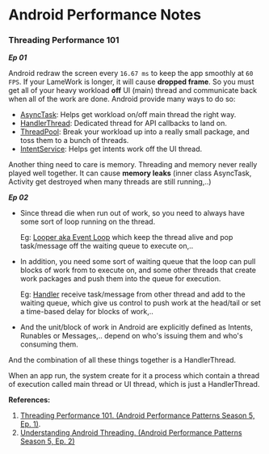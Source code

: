 # Android Performance Notes

### Threading Performance 101

***Ep 01***

Android redraw the screen every `16.67 ms` to keep the app smoothly at `60 FPS`. If your LameWork is longer, it will cause **dropped frame**. So you must get all of your heavy workload **off** UI (main) thread and communicate back when all of the work are done. Android provide many ways to do so:

* [AsyncTask](https://developer.android.com/reference/android/os/AsyncTask.html): Helps get workload on/off main thread the right way.
* [HandlerThread](https://developer.android.com/reference/android/os/HandlerThread.html): Dedicated thread for API callbacks to land on.
* [ThreadPool](https://developer.android.com/training/multiple-threads/run-code.html): Break your workload up into a really small package, and toss them to a bunch of threads.
* [IntentService](https://developer.android.com/reference/android/app/IntentService.html): Helps get intents work off the UI thread.

Another thing need to care is memory. Threading and memory never really played well together. It can cause **memory leaks** (inner class AsyncTask, Activity get destroyed when many threads are still running,..)

***Ep 02***

* Since thread die when run out of work, so you need to always have some sort of loop running on the thread.
  
  Eg: [Looper aka Event Loop](https://developer.android.com/reference/android/os/Looper.html) which keep the thread alive and pop task/message off the waiting queue to execute on,..
* In addition, you need some sort of waiting queue that the loop can pull blocks of work from to execute on, and some other threads that create work packages and push them into the queue for execution.
  
  Eg: [Handler](https://developer.android.com/reference/android/os/Handler.html) receive task/message from other thread and add to the waiting queue, which give us control to push work at the head/tail or set a time-based delay for blocks of work,..
* And the unit/block of work in Android are explicitly defined as Intents, Runables or Messages,.. depend on who's issuing them and who's consuming them.

And the combination of all these things together is a HandlerThread.

When an app run, the system create for it a process which contain a thread of execution called main thread or UI thread, which is just a HandlerThread.

**References:**
1. [Threading Performance 101. (Android Performance Patterns Season 5, Ep. 1)](https://www.youtube.com/watch?v=qk5F6Bxqhr4).
2. [Understanding Android Threading. (Android Performance Patterns Season 5, Ep. 2)](https://www.youtube.com/watch?v=0Z5MZ0jL2BM)